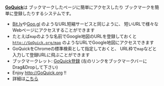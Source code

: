 <a href="http://GoQuick.com/"><b>GoQuick</b></a>は
ブックマークしたページに簡単にアクセスしたり
ブックマークを簡単に登録したりするシステムです。

<ul>
  <li><a href="https://bitly.com/">Bit.ly</a>や<a href="https://goo.gl/">Goo.gl</a>
    のようなURL短縮サービスと同じように、
    短いURLで様々なWebページにアクセスすることができます
  </li>
  <li>たとえば<code>map</code>のような名前でGoogle地図のURLを登録しておくと
    <a href="http://GoQuick.org/map"><code>http://GoQuick.org/map</code></a>
    のようなURLでGoogle地図にアクセスできます
  </li>
  <li>
    GoQuickをChromeの標準検索として指定しておくと、
    URL枠で<code>map</code>などと入力して登録URLに飛ぶことができます
  </li>
  <li>
   ブックマークレット:
   <a href="javascript:(function(){var%20w=window.open();var%20desc=window.getSelection();if(desc=='')desc=document.title;var%20url=document.location.href;w.location.href='http://GoQuick.org/_edit?longname='+escape(url)+'&description='+encodeURIComponent(desc);})()">GoQuick登録</a> (左のリンクをブックマークバーにDrag&Dropして下さい)
  </li>
  <li>
    Enjoy <a href="http://GoQuick.org/">http://GoQuick.org</a> !!
  </li>
  <li>詳細は<a href="https://scrapbox.io/GoQuick">こちら</a></li>
</ul>
